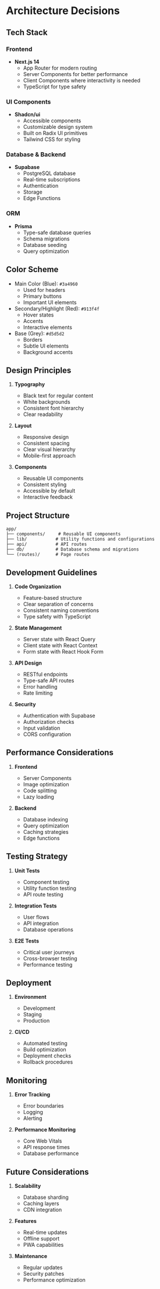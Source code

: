 # Architecture Decisions

## Tech Stack

### Frontend
- **Next.js 14**
  - App Router for modern routing
  - Server Components for better performance
  - Client Components where interactivity is needed
  - TypeScript for type safety

### UI Components
- **Shadcn/ui**
  - Accessible components
  - Customizable design system
  - Built on Radix UI primitives
  - Tailwind CSS for styling

### Database & Backend
- **Supabase**
  - PostgreSQL database
  - Real-time subscriptions
  - Authentication
  - Storage
  - Edge Functions

### ORM
- **Prisma**
  - Type-safe database queries
  - Schema migrations
  - Database seeding
  - Query optimization

## Color Scheme
- Main Color (Blue): `#3a4960`
  - Used for headers
  - Primary buttons
  - Important UI elements
- Secondary/Highlight (Red): `#913f4f`
  - Hover states
  - Accents
  - Interactive elements
- Base (Grey): `#d5d5d2`
  - Borders
  - Subtle UI elements
  - Background accents

## Design Principles
1. **Typography**
   - Black text for regular content
   - White backgrounds
   - Consistent font hierarchy
   - Clear readability

2. **Layout**
   - Responsive design
   - Consistent spacing
   - Clear visual hierarchy
   - Mobile-first approach

3. **Components**
   - Reusable UI components
   - Consistent styling
   - Accessible by default
   - Interactive feedback

## Project Structure
```
app/
├── components/     # Reusable UI components
├── lib/           # Utility functions and configurations
├── api/           # API routes
├── db/            # Database schema and migrations
└── (routes)/      # Page routes
```

## Development Guidelines
1. **Code Organization**
   - Feature-based structure
   - Clear separation of concerns
   - Consistent naming conventions
   - Type safety with TypeScript

2. **State Management**
   - Server state with React Query
   - Client state with React Context
   - Form state with React Hook Form

3. **API Design**
   - RESTful endpoints
   - Type-safe API routes
   - Error handling
   - Rate limiting

4. **Security**
   - Authentication with Supabase
   - Authorization checks
   - Input validation
   - CORS configuration

## Performance Considerations
1. **Frontend**
   - Server Components
   - Image optimization
   - Code splitting
   - Lazy loading

2. **Backend**
   - Database indexing
   - Query optimization
   - Caching strategies
   - Edge functions

## Testing Strategy
1. **Unit Tests**
   - Component testing
   - Utility function testing
   - API route testing

2. **Integration Tests**
   - User flows
   - API integration
   - Database operations

3. **E2E Tests**
   - Critical user journeys
   - Cross-browser testing
   - Performance testing

## Deployment
1. **Environment**
   - Development
   - Staging
   - Production

2. **CI/CD**
   - Automated testing
   - Build optimization
   - Deployment checks
   - Rollback procedures

## Monitoring
1. **Error Tracking**
   - Error boundaries
   - Logging
   - Alerting

2. **Performance Monitoring**
   - Core Web Vitals
   - API response times
   - Database performance

## Future Considerations
1. **Scalability**
   - Database sharding
   - Caching layers
   - CDN integration

2. **Features**
   - Real-time updates
   - Offline support
   - PWA capabilities

3. **Maintenance**
   - Regular updates
   - Security patches
   - Performance optimization 
